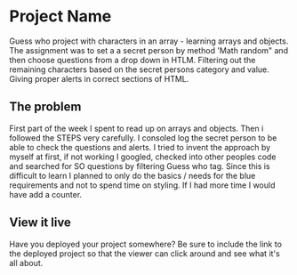# Project Name
Guess who project with characters in an array - learning arrays and objects.
The assignment was to set a a secret person by method 'Math random" and then choose questions from a drop down in HTLM. Filtering out the remaining characters based on the secret persons category and value. Giving proper alerts in correct sections of HTML.

## The problem
First part of the week I spent to read up on arrays and objects. Then i followed the STEPS very carefully. I consoled log the secret person to be able to check the questions and alerts.
I tried to invent the approach by myself at first, if not working I googled, checked into other peoples code and searched for SO questions by filtering Guess who tag.
Since this is difficult to learn I planned to only do the basics / needs for the blue requirements and not to spend time on styling.
If I had more time I would have add a counter.

## View it live

Have you deployed your project somewhere? Be sure to include the link to the deployed project so that the viewer can click around and see what it's all about.
